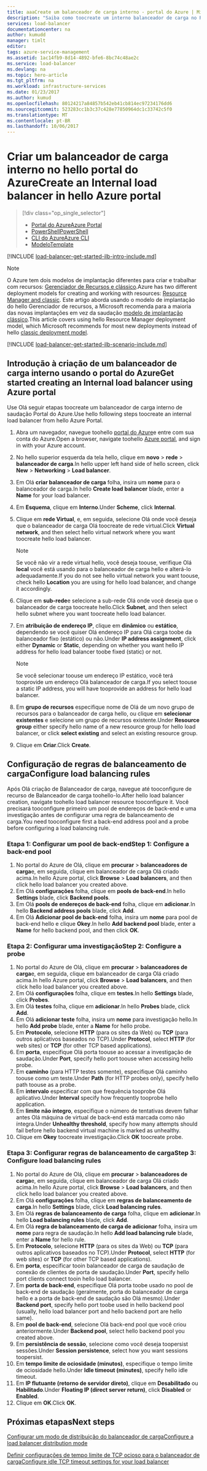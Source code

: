 ```yaml
---
title: aaaCreate um balanceador de carga interno - portal do Azure | Microsoft Docs
description: "Saiba como toocreate um interno balanceador de carga no Resource Manager usando Olá portal do Azure"
services: load-balancer
documentationcenter: na
author: kumudd
manager: timlt
editor: 
tags: azure-service-management
ms.assetid: 1ac14fb9-8d14-4892-bfe6-8bc74c48ae2c
ms.service: load-balancer
ms.devlang: na
ms.topic: hero-article
ms.tgt_pltfrm: na
ms.workload: infrastructure-services
ms.date: 01/23/2017
ms.author: kumud
ms.openlocfilehash: 80124217a84857b542eb41cb814ec97234176dd6
ms.sourcegitcommit: 523283cc1b3c37c428e77850964dc1c33742c5f0
ms.translationtype: MT
ms.contentlocale: pt-BR
ms.lasthandoff: 10/06/2017
---
```

# <a name="create-an-internal-load-balancer-in-hello-azure-portal"></a><span data-ttu-id="079c2-103">Criar um balanceador de carga interno no hello portal do Azure</span><span class="sxs-lookup"><span data-stu-id="079c2-103">Create an Internal load balancer in hello Azure portal</span></span>

> [!div class="op_single_selector"]
> * [<span data-ttu-id="079c2-104">Portal do Azure</span><span class="sxs-lookup"><span data-stu-id="079c2-104">Azure Portal</span></span>](../load-balancer/load-balancer-get-started-ilb-arm-portal.md)
> * [<span data-ttu-id="079c2-105">PowerShell</span><span class="sxs-lookup"><span data-stu-id="079c2-105">PowerShell</span></span>](../load-balancer/load-balancer-get-started-ilb-arm-ps.md)
> * [<span data-ttu-id="079c2-106">CLI do Azure</span><span class="sxs-lookup"><span data-stu-id="079c2-106">Azure CLI</span></span>](../load-balancer/load-balancer-get-started-ilb-arm-cli.md)
> * [<span data-ttu-id="079c2-107">Modelo</span><span class="sxs-lookup"><span data-stu-id="079c2-107">Template</span></span>](../load-balancer/load-balancer-get-started-ilb-arm-template.md)

[!INCLUDE [load-balancer-get-started-ilb-intro-include.md](../../includes/load-balancer-get-started-ilb-intro-include.md)]

> [!NOTE]
> <span data-ttu-id="079c2-108">O Azure tem dois modelos de implantação diferentes para criar e trabalhar com recursos: [Gerenciador de Recursos e clássico](../azure-resource-manager/resource-manager-deployment-model.md).</span><span class="sxs-lookup"><span data-stu-id="079c2-108">Azure has two different deployment models for creating and working with resources:  [Resource Manager and classic](../azure-resource-manager/resource-manager-deployment-model.md).</span></span>  <span data-ttu-id="079c2-109">Este artigo aborda usando o modelo de implantação do hello Gerenciador de recursos, a Microsoft recomenda para a maioria das novas implantações em vez da saudação [modelo de implantação clássico](load-balancer-get-started-ilb-classic-ps.md).</span><span class="sxs-lookup"><span data-stu-id="079c2-109">This article covers using hello Resource Manager deployment model, which Microsoft recommends for most new deployments instead of hello [classic deployment model](load-balancer-get-started-ilb-classic-ps.md).</span></span>

[!INCLUDE [load-balancer-get-started-ilb-scenario-include.md](../../includes/load-balancer-get-started-ilb-scenario-include.md)]

## <a name="get-started-creating-an-internal-load-balancer-using-azure-portal"></a><span data-ttu-id="079c2-110">Introdução à criação de um balanceador de carga interno usando o portal do Azure</span><span class="sxs-lookup"><span data-stu-id="079c2-110">Get started creating an Internal load balancer using Azure portal</span></span>

<span data-ttu-id="079c2-111">Use Olá seguir etapas toocreate um balanceador de carga interno de saudação Portal do Azure.</span><span class="sxs-lookup"><span data-stu-id="079c2-111">Use hello following steps toocreate an internal load balancer from hello Azure Portal.</span></span>

1. <span data-ttu-id="079c2-112">Abra um navegador, navegue toohello [portal do Azure](http://portal.azure.com)e entre com sua conta do Azure.</span><span class="sxs-lookup"><span data-stu-id="079c2-112">Open a browser, navigate toohello [Azure portal](http://portal.azure.com), and sign in with your Azure account.</span></span>
2. <span data-ttu-id="079c2-113">No hello superior esquerda da tela hello, clique em **novo** > **rede** > **balanceador de carga**.</span><span class="sxs-lookup"><span data-stu-id="079c2-113">In hello upper left hand side of hello screen, click **New** > **Networking** > **Load balancer**.</span></span>
3. <span data-ttu-id="079c2-114">Em Olá **criar balanceador de carga** folha, insira um **nome** para o balanceador de carga.</span><span class="sxs-lookup"><span data-stu-id="079c2-114">In hello **Create load balancer** blade, enter a **Name** for your load balancer.</span></span>
4. <span data-ttu-id="079c2-115">Em **Esquema**, clique em **Interno**.</span><span class="sxs-lookup"><span data-stu-id="079c2-115">Under **Scheme**, click **Internal**.</span></span>
5. <span data-ttu-id="079c2-116">Clique em **rede Virtual**, e, em seguida, selecione Olá onde você deseja que o balanceador de carga Olá toocreate de rede virtual.</span><span class="sxs-lookup"><span data-stu-id="079c2-116">Click **Virtual network**, and then select hello virtual network where you want toocreate hello load balancer.</span></span>

   > [!NOTE]
   > <span data-ttu-id="079c2-117">Se você não vir a rede virtual hello, você deseja toouse, verifique Olá **local** você está usando para o balanceador de carga hello e alterá-lo adequadamente.</span><span class="sxs-lookup"><span data-stu-id="079c2-117">If you do not see hello virtual network you want toouse, check hello **Location** you are using for hello load balancer, and change it accordingly.</span></span>

6. <span data-ttu-id="079c2-118">Clique em **sub-rede**e selecione a sub-rede Olá onde você deseja que o balanceador de carga toocreate hello.</span><span class="sxs-lookup"><span data-stu-id="079c2-118">Click **Subnet**, and then select hello subnet where you want toocreate hello load balancer.</span></span>
7. <span data-ttu-id="079c2-119">Em **atribuição de endereço IP**, clique em **dinâmico** ou **estático**, dependendo se você quiser Olá endereço IP para Olá carga toobe da balanceador fixo (estático) ou não.</span><span class="sxs-lookup"><span data-stu-id="079c2-119">Under **IP address assignment**, click either **Dynamic** or **Static**, depending on whether you want hello IP address for hello load balancer toobe fixed (static) or not.</span></span>

   > [!NOTE]
   > <span data-ttu-id="079c2-120">Se você selecionar toouse um endereço IP estático, você terá tooprovide um endereço Olá balanceador de carga.</span><span class="sxs-lookup"><span data-stu-id="079c2-120">If you select toouse a static IP address, you will have tooprovide an address for hello load balancer.</span></span>

8. <span data-ttu-id="079c2-121">Em **grupo de recursos** especifique nome de Olá de um novo grupo de recursos para o balanceador de carga hello, ou clique em **selecionar existentes** e selecione um grupo de recursos existente.</span><span class="sxs-lookup"><span data-stu-id="079c2-121">Under **Resource group** either specify hello name of a new resource group for hello load balancer, or click **select existing** and select an existing resource group.</span></span>
9. <span data-ttu-id="079c2-122">Clique em **Criar**.</span><span class="sxs-lookup"><span data-stu-id="079c2-122">Click **Create**.</span></span>

## <a name="configure-load-balancing-rules"></a><span data-ttu-id="079c2-123">Configuração de regras de balanceamento de carga</span><span class="sxs-lookup"><span data-stu-id="079c2-123">Configure load balancing rules</span></span>

<span data-ttu-id="079c2-124">Após Olá criação de Balanceador de carga, navegue até tooconfigure de recurso de Balanceador de carga toohello-lo.</span><span class="sxs-lookup"><span data-stu-id="079c2-124">After hello load balancer creation, navigate toohello load balancer resource tooconfigure it.</span></span>
<span data-ttu-id="079c2-125">Você precisará tooconfigure primeiro um pool de endereços de back-end e uma investigação antes de configurar uma regra de balanceamento de carga.</span><span class="sxs-lookup"><span data-stu-id="079c2-125">You need tooconfigure first a back-end address pool and a probe before configuring a load balancing rule.</span></span>

### <a name="step-1-configure-a-back-end-pool"></a><span data-ttu-id="079c2-126">Etapa 1: Configurar um pool de back-end</span><span class="sxs-lookup"><span data-stu-id="079c2-126">Step 1: Configure a back-end pool</span></span>

1. <span data-ttu-id="079c2-127">No portal do Azure de Olá, clique em **procurar** > **balanceadores de carga**e, em seguida, clique em balanceador de carga Olá criado acima.</span><span class="sxs-lookup"><span data-stu-id="079c2-127">In hello Azure portal, click **Browse** > **Load balancers**, and then click hello load balancer you created above.</span></span>
2. <span data-ttu-id="079c2-128">Em Olá **configurações** folha, clique em **pools de back-end**.</span><span class="sxs-lookup"><span data-stu-id="079c2-128">In hello **Settings** blade, click **Backend pools**.</span></span>
3. <span data-ttu-id="079c2-129">Em Olá **pools de endereços de back-end** folha, clique em **adicionar**.</span><span class="sxs-lookup"><span data-stu-id="079c2-129">In hello **Backend address pools** blade, click **Add**.</span></span>
4. <span data-ttu-id="079c2-130">Em Olá **Adicionar pool de back-end** folha, insira um **nome** para pool de back-end hello e clique **Okey**.</span><span class="sxs-lookup"><span data-stu-id="079c2-130">In hello **Add backend pool** blade, enter a **Name** for hello backend pool, and then click **OK**.</span></span>

### <a name="step-2-configure-a-probe"></a><span data-ttu-id="079c2-131">Etapa 2: Configurar uma investigação</span><span class="sxs-lookup"><span data-stu-id="079c2-131">Step 2: Configure a probe</span></span>

1. <span data-ttu-id="079c2-132">No portal do Azure de Olá, clique em **procurar** > **balanceadores de carga**e, em seguida, clique em balanceador de carga Olá criado acima.</span><span class="sxs-lookup"><span data-stu-id="079c2-132">In hello Azure portal, click **Browse** > **Load balancers**, and then click hello load balancer you created above.</span></span>
2. <span data-ttu-id="079c2-133">Em Olá **configurações** folha, clique em **testes**.</span><span class="sxs-lookup"><span data-stu-id="079c2-133">In hello **Settings** blade, click **Probes**.</span></span>
3. <span data-ttu-id="079c2-134">Em Olá **testes** folha, clique em **adicionar**.</span><span class="sxs-lookup"><span data-stu-id="079c2-134">In hello **Probes**  blade, click **Add**.</span></span>
4. <span data-ttu-id="079c2-135">Em Olá **adicionar teste** folha, insira um **nome** para investigação hello.</span><span class="sxs-lookup"><span data-stu-id="079c2-135">In hello **Add probe** blade, enter a **Name** for hello probe.</span></span>
5. <span data-ttu-id="079c2-136">Em **Protocolo**, selecione **HTTP** (para os sites da Web) ou **TCP** (para outros aplicativos baseados no TCP).</span><span class="sxs-lookup"><span data-stu-id="079c2-136">Under **Protocol**, select **HTTP** (for web sites) or **TCP** (for other TCP based applications).</span></span>
6. <span data-ttu-id="079c2-137">Em **porta**, especifique Olá porta toouse ao acessar a investigação de saudação.</span><span class="sxs-lookup"><span data-stu-id="079c2-137">Under **Port**, specify hello port toouse when accessing hello probe.</span></span>
7. <span data-ttu-id="079c2-138">Em **caminho** (para HTTP testes somente), especifique Olá caminho toouse como um teste.</span><span class="sxs-lookup"><span data-stu-id="079c2-138">Under **Path** (for HTTP probes only), specify hello path toouse as a probe.</span></span>
8. <span data-ttu-id="079c2-139">Em **intervalo** especificar com que frequência tooprobe Olá aplicativo.</span><span class="sxs-lookup"><span data-stu-id="079c2-139">Under **Interval** specify how frequently tooprobe hello application.</span></span>
9. <span data-ttu-id="079c2-140">Em **limite não íntegro**, especifique o número de tentativas devem falhar antes Olá máquina de virtual de back-end está marcada como não íntegra.</span><span class="sxs-lookup"><span data-stu-id="079c2-140">Under **Unhealthy threshold**, specify how many attempts should fail before hello backend virtual machine is marked as unhealthy.</span></span>
10. <span data-ttu-id="079c2-141">Clique em **Okey** toocreate investigação.</span><span class="sxs-lookup"><span data-stu-id="079c2-141">Click **OK** toocreate probe.</span></span>

### <a name="step-3-configure-load-balancing-rules"></a><span data-ttu-id="079c2-142">Etapa 3: Configurar regras de balanceamento de carga</span><span class="sxs-lookup"><span data-stu-id="079c2-142">Step 3: Configure load balancing rules</span></span>

1. <span data-ttu-id="079c2-143">No portal do Azure de Olá, clique em **procurar** > **balanceadores de carga**e, em seguida, clique em balanceador de carga Olá criado acima.</span><span class="sxs-lookup"><span data-stu-id="079c2-143">In hello Azure portal, click **Browse** > **Load balancers**, and then click hello load balancer you created above.</span></span>
2. <span data-ttu-id="079c2-144">Em Olá **configurações** folha, clique em **regras de balanceamento de carga**.</span><span class="sxs-lookup"><span data-stu-id="079c2-144">In hello **Settings** blade, click **Load balancing rules**.</span></span>
3. <span data-ttu-id="079c2-145">Em Olá **regras de balanceamento de carga** folha, clique em **adicionar**.</span><span class="sxs-lookup"><span data-stu-id="079c2-145">In hello **Load balancing rules** blade, click **Add**.</span></span>
4. <span data-ttu-id="079c2-146">Em Olá **regra de balanceamento de carga de adicionar** folha, insira um **nome** para regra de saudação.</span><span class="sxs-lookup"><span data-stu-id="079c2-146">In hello **Add load balancing rule** blade, enter a **Name** for hello rule.</span></span>
5. <span data-ttu-id="079c2-147">Em **Protocolo**, selecione **HTTP** (para os sites da Web) ou **TCP** (para outros aplicativos baseados no TCP).</span><span class="sxs-lookup"><span data-stu-id="079c2-147">Under **Protocol**, select **HTTP** (for web sites) or **TCP** (for other TCP based applications).</span></span>
6. <span data-ttu-id="079c2-148">Em **porta**, especificar tooin balanceador de carga de saudação de conexão de clientes de porta de saudação.</span><span class="sxs-lookup"><span data-stu-id="079c2-148">Under **Port**, specify hello port clients connect tooin hello load balancer.</span></span>
7. <span data-ttu-id="079c2-149">Em **porta de back-end**, especifique Olá porta toobe usado no pool de back-end de saudação (geralmente, porta do balanceador de carga hello e a porta de back-end de saudação são Olá mesmo).</span><span class="sxs-lookup"><span data-stu-id="079c2-149">Under **Backend port**, specify hello port toobe used in hello backend pool (usually, hello load balancer port and hello backend port are hello same).</span></span>
8. <span data-ttu-id="079c2-150">Em **pool de back-end**, selecione Olá back-end pool que você criou anteriormente.</span><span class="sxs-lookup"><span data-stu-id="079c2-150">Under **Backend pool**, select hello backend pool you created above.</span></span>
9. <span data-ttu-id="079c2-151">Em **persistência de sessão**, selecione como você deseja toopersist sessões.</span><span class="sxs-lookup"><span data-stu-id="079c2-151">Under **Session persistence**, select how you want sessions toopersist.</span></span>
10. <span data-ttu-id="079c2-152">Em **tempo limite de ociosidade (minutos)**, especifique o tempo limite de ociosidade hello.</span><span class="sxs-lookup"><span data-stu-id="079c2-152">Under **Idle timeout (minutes)**, specify hello idle timeout.</span></span>
11. <span data-ttu-id="079c2-153">Em **IP flutuante (retorno de servidor direto)**, clique em **Desabilitado** ou **Habilitado**.</span><span class="sxs-lookup"><span data-stu-id="079c2-153">Under **Floating IP (direct server return)**, click **Disabled** or **Enabled**.</span></span>
12. <span data-ttu-id="079c2-154">Clique em **OK**.</span><span class="sxs-lookup"><span data-stu-id="079c2-154">Click **OK**.</span></span>

## <a name="next-steps"></a><span data-ttu-id="079c2-155">Próximas etapas</span><span class="sxs-lookup"><span data-stu-id="079c2-155">Next steps</span></span>

[<span data-ttu-id="079c2-156">Configurar um modo de distribuição do balanceador de carga</span><span class="sxs-lookup"><span data-stu-id="079c2-156">Configure a load balancer distribution mode</span></span>](load-balancer-distribution-mode.md)

[<span data-ttu-id="079c2-157">Definir configurações de tempo limite de TCP ocioso para o balanceador de carga</span><span class="sxs-lookup"><span data-stu-id="079c2-157">Configure idle TCP timeout settings for your load balancer</span></span>](load-balancer-tcp-idle-timeout.md)

